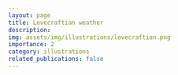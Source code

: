 ```yaml
---
layout: page
title: Lovecraftian weather
description: 
img: assets/img/illustrations/lovecraftian.png
importance: 2
category: illustrations
related_publications: false
---
```



